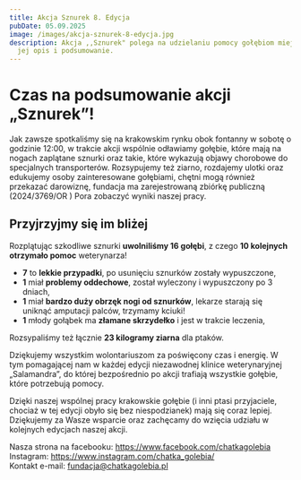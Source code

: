 ```yaml
---
title: Akcja Sznurek 8. Edycja
pubDate: 05.09.2025
image: /images/akcja-sznurek-8-edycja.jpg
description: Akcja ,,Sznurek" polega na udzielaniu pomocy gołębiom miejskim, oto
  jej opis i podsumowanie.
---
```

# Czas na podsumowanie akcji „Sznurek”!

Jak zawsze spotkaliśmy się na krakowskim rynku obok fontanny w sobotę o godzinie 12:00, w trakcie akcji wspólnie odławiamy gołębie, które mają na nogach zaplątane sznurki oraz takie, które wykazują objawy chorobowe do specjalnych transporterów. Rozsypujemy też ziarno, rozdajemy ulotki oraz edukujemy osoby zainteresowane gołębiami, chętni mogą również przekazać darowiznę, fundacja ma zarejestrowaną zbiórkę publiczną (2024/3769/OR )
Pora zobaczyć wyniki naszej pracy.

## Przyjrzyjmy się im bliżej

Rozplątując szkodliwe sznurki **uwolniliśmy 16 gołębi**, z czego **10 kolejnych otrzymało pomoc** weterynarza! 

* **7** to **lekkie przypadki**, po usunięciu sznurków zostały wypuszczone,
* **1** miał **problemy oddechowe**, został wyleczony i wypuszczony po 3 dniach,
* **1** miał **bardzo duży obrzęk nogi od sznurków**, lekarze starają się uniknąć amputacji palców, trzymamy kciuki!
* **1** młody gołąbek ma **złamane skrzydełko** i jest w trakcie leczenia,

Rozsypaliśmy też łącznie **23 kilogramy ziarna** dla ptaków.

Dziękujemy wszystkim wolontariuszom za poświęcony czas i energię. W tym pomagającej nam w każdej edycji niezawodnej klinice weterynaryjnej „Salamandra”, do której bezpośrednio po akcji trafiają wszystkie gołębie, które potrzebują pomocy. 

Dzięki naszej wspólnej pracy krakowskie gołębie (i inni ptasi przyjaciele, chociaż w tej edycji obyło się bez niespodzianek) mają się coraz lepiej. Dziękujemy za Wasze wsparcie oraz zachęcamy do wzięcia udziału w kolejnych edycjach naszej akcji.

Nasza strona na facebooku: <https://www.facebook.com/chatkagolebia>\
Instagram: <https://www.instagram.com/chatka_golebia/>\
Kontakt e-mail: fundacja@chatkagolebia.pl[](https://www.facebook.com/chatkagolebia)
